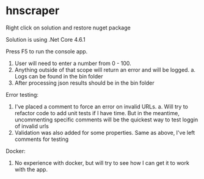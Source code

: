 # hnscraper
Right click on solution and restore nuget package

Solution is using .Net Core 4.6.1 

Press F5 to run the console app. 
  1. User will need to enter a number from 0 - 100.
  2. Anything outside of that scope will return an error and will be logged. 
      a. Logs can be found in the bin folder
  3. After processing json results should be in the bin folder


Error testing:
  1. I've placed a comment to force an error on invalid URLs. 
      a. Will try to refactor code to add unit tests if I have time. But in the meantime, uncommenting specific comments will be the quickest way to test loggin of invalid urls
  2. Validation was also added for some properties. Same as above, I've left comments for testing
  
 
 
Docker:
  1. No experience with docker, but will try to see how I can get it to work with the app.

